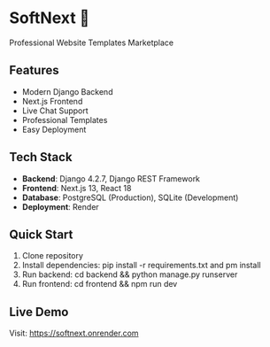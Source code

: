 ﻿# SoftNext 🚀

Professional Website Templates Marketplace

## Features
- Modern Django Backend
- Next.js Frontend  
- Live Chat Support
- Professional Templates
- Easy Deployment

## Tech Stack
- **Backend**: Django 4.2.7, Django REST Framework
- **Frontend**: Next.js 13, React 18
- **Database**: PostgreSQL (Production), SQLite (Development)
- **Deployment**: Render

## Quick Start
1. Clone repository
2. Install dependencies: pip install -r requirements.txt and 
pm install
3. Run backend: cd backend && python manage.py runserver
4. Run frontend: cd frontend && npm run dev

## Live Demo
Visit: https://softnext.onrender.com

